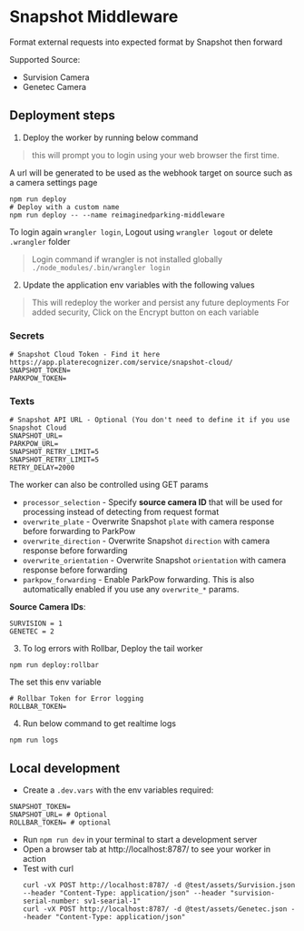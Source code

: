 # Snapshot Middleware
Format external requests into expected format by Snapshot then forward

Supported Source:
- Survision Camera
- Genetec Camera

## Deployment steps
1. Deploy the worker by running below command
> this will prompt you to login using your web browser the first time.

A url will be generated to be used as the webhook target on source such as a camera settings page
```shell
npm run deploy
# Deploy with a custom name
npm run deploy -- --name reimaginedparking-middleware
```
To login again `wrangler login`, Logout using `wrangler logout` or delete `.wrangler` folder
> Login command if wrangler is not installed globally `./node_modules/.bin/wrangler login`

2. Update the application env variables with the following values
> This will redeploy the worker and persist any future deployments
> For added security, Click on the Encrypt button on each variable


### Secrets
```shell
# Snapshot Cloud Token - Find it here https://app.platerecognizer.com/service/snapshot-cloud/
SNAPSHOT_TOKEN=
PARKPOW_TOKEN=
```

### Texts
```shell
# Snapshot API URL - Optional (You don't need to define it if you use Snapshot Cloud
SNAPSHOT_URL=
PARKPOW_URL=
SNAPSHOT_RETRY_LIMIT=5
SNAPSHOT_RETRY_LIMIT=5
RETRY_DELAY=2000

```

The worker can also be controlled using GET params
- `processor_selection` - Specify **source camera ID** that will be used for processing instead of detecting from request format
- `overwrite_plate` - Overwrite Snapshot `plate` with camera response before forwarding to ParkPow
- `overwrite_direction` - Overwrite Snapshot `direction` with camera response before forwarding
- `overwrite_orientation` - Overwrite Snapshot `orientation` with camera response before forwarding
- `parkpow_forwarding` - Enable ParkPow forwarding. This is also automatically enabled if you use any `overwrite_*` params.

**Source Camera IDs**:
```plaintext
SURVISION = 1
GENETEC = 2
```

3. To log errors with Rollbar, Deploy the tail worker
```shell
npm run deploy:rollbar
```
The set this env variable
```shell
# Rollbar Token for Error logging
ROLLBAR_TOKEN=
```

4. Run below command to get realtime logs
```shell
npm run logs
```

## Local development
- Create a `.dev.vars` with the env variables required:
```dotenv
SNAPSHOT_TOKEN=
SNAPSHOT_URL= # Optional
ROLLBAR_TOKEN= # optional
```
- Run `npm run dev` in your terminal to start a development server
- Open a browser tab at http://localhost:8787/ to see your worker in action
- Test with curl
    ```shell
  	curl -vX POST http://localhost:8787/ -d @test/assets/Survision.json --header "Content-Type: application/json" --header "survision-serial-number: sv1-searial-1"
    curl -vX POST http://localhost:8787/ -d @test/assets/Genetec.json --header "Content-Type: application/json"
    ```
